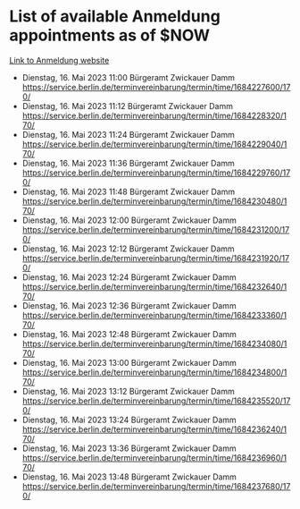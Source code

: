 # List of available Anmeldung appointments as of $NOW
[Link to Anmeldung website](https://service.berlin.de/terminvereinbarung/termin/tag.php?termin=1&anliegen[]=120686&dienstleisterlist=122210,122217,327316,122219,327312,122227,327314,122231,327346,122243,327348,122254,122252,329742,122260,329745,122262,329748,122271,327278,122273,327274,122277,327276,330436,122280,327294,122282,327290,122284,327292,122291,327270,122285,327266,122286,327264,122296,327268,150230,329760,122297,327286,122294,327284,122312,329763,122314,329775,122304,327330,122311,327334,122309,327332,317869,122281,327352,122279,329772,122283,122276,327324,122274,327326,122267,329766,122246,327318,122251,327320,122257,327322,122208,327298,122226,327300&herkunft=http%3A%2F%2Fservice.berlin.de%2Fdienstleistung%2F120686%2F)
- Dienstag, 16. Mai 2023 11:00 Bürgeramt Zwickauer Damm https://service.berlin.de/terminvereinbarung/termin/time/1684227600/170/
- Dienstag, 16. Mai 2023 11:12 Bürgeramt Zwickauer Damm https://service.berlin.de/terminvereinbarung/termin/time/1684228320/170/
- Dienstag, 16. Mai 2023 11:24 Bürgeramt Zwickauer Damm https://service.berlin.de/terminvereinbarung/termin/time/1684229040/170/
- Dienstag, 16. Mai 2023 11:36 Bürgeramt Zwickauer Damm https://service.berlin.de/terminvereinbarung/termin/time/1684229760/170/
- Dienstag, 16. Mai 2023 11:48 Bürgeramt Zwickauer Damm https://service.berlin.de/terminvereinbarung/termin/time/1684230480/170/
- Dienstag, 16. Mai 2023 12:00 Bürgeramt Zwickauer Damm https://service.berlin.de/terminvereinbarung/termin/time/1684231200/170/
- Dienstag, 16. Mai 2023 12:12 Bürgeramt Zwickauer Damm https://service.berlin.de/terminvereinbarung/termin/time/1684231920/170/
- Dienstag, 16. Mai 2023 12:24 Bürgeramt Zwickauer Damm https://service.berlin.de/terminvereinbarung/termin/time/1684232640/170/
- Dienstag, 16. Mai 2023 12:36 Bürgeramt Zwickauer Damm https://service.berlin.de/terminvereinbarung/termin/time/1684233360/170/
- Dienstag, 16. Mai 2023 12:48 Bürgeramt Zwickauer Damm https://service.berlin.de/terminvereinbarung/termin/time/1684234080/170/
- Dienstag, 16. Mai 2023 13:00 Bürgeramt Zwickauer Damm https://service.berlin.de/terminvereinbarung/termin/time/1684234800/170/
- Dienstag, 16. Mai 2023 13:12 Bürgeramt Zwickauer Damm https://service.berlin.de/terminvereinbarung/termin/time/1684235520/170/
- Dienstag, 16. Mai 2023 13:24 Bürgeramt Zwickauer Damm https://service.berlin.de/terminvereinbarung/termin/time/1684236240/170/
- Dienstag, 16. Mai 2023 13:36 Bürgeramt Zwickauer Damm https://service.berlin.de/terminvereinbarung/termin/time/1684236960/170/
- Dienstag, 16. Mai 2023 13:48 Bürgeramt Zwickauer Damm https://service.berlin.de/terminvereinbarung/termin/time/1684237680/170/

